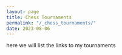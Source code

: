 ```yaml
---
layout: page
title: Chess Tournaments
permalink: "/_chess_tournaments/"
date: 2023-08-06
---
```

here we will list the links to my tournaments
